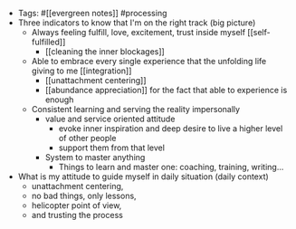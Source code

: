 - Tags: #[[evergreen notes]] #processing
- Three indicators to know that I'm on the right track (big picture)
    - Always feeling fulfill, love, excitement, trust inside myself [[self-fulfilled]]
        - [[cleaning the inner blockages]]
    - Able to embrace every single experience that the unfolding life giving to me [[integration]]
        - [[unattachment centering]]
        - [[abundance appreciation]] for the fact that able to experience is enough
    - Consistent learning and serving the reality impersonally
        - value and service oriented attitude
            - evoke inner inspiration and deep desire to live a higher level of other people
            - support them from that level
        - System to master anything
            - Things to learn and master one: coaching, training, writing...
- What is my attitude to guide myself in daily situation (daily context)
    - unattachment centering, 
    - no bad things, only lessons, 
    - helicopter point of view, 
    - and trusting the process
